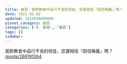 ```yaml
---
title: 複習：面對教會中品行不良的信徒，您還相信『因信稱義』嗎？
date: 2021-03-02
updated: 1614690000000
pixnet_category: 複習
categories: ['4. 其他', '複習']
tags: []
sidebar: 
---
```


<p>面對教會中品行不良的信徒，您還相信『因信稱義』嗎？<br/>
<a href="/posts/269191264" target="_blank">/posts/269191264</a></p>
<p> </p>
